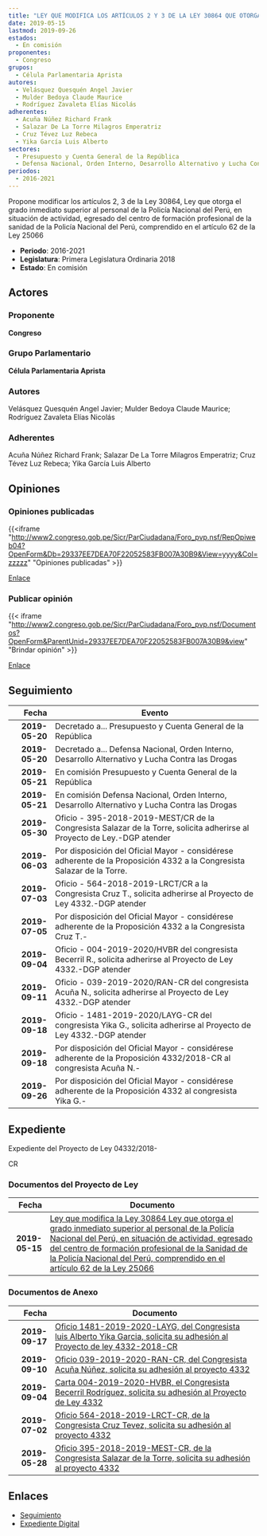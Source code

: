 ```yaml
---
title: "LEY QUE MODIFICA LOS ARTÍCULOS 2 Y 3 DE LA LEY 30864 QUE OTORGA EL GRADO INMEDIATO SUPERIOR A LOS OFICIALES DE SERVICIOS PNP EGRESADOS DEL CENTRO DE FORMACIÓN PROFESIONAL DE LA SANIDAD DE LA PNP"
date: 2019-05-15
lastmod: 2019-09-26
estados: 
  - En comisión
proponentes: 
  - Congreso
grupos: 
  - Célula Parlamentaria Aprista
autores: 
  - Velásquez Quesquén Angel Javier
  - Mulder Bedoya Claude Maurice
  - Rodríguez Zavaleta Elías Nicolás
adherentes: 
  - Acuña Núñez Richard Frank
  - Salazar De La Torre Milagros Emperatriz
  - Cruz Tévez Luz Rebeca
  - Yika García Luis Alberto
sectores: 
  - Presupuesto y Cuenta General de la República
  - Defensa Nacional, Orden Interno, Desarrollo Alternativo y Lucha Contra las Drogas
periodos: 
  - 2016-2021
---
```


Propone modificar los artículos 2, 3 de la Ley 30864, Ley que otorga el grado inmediato superior al personal de la Policía Nacional del Perú, en situación de actividad, egresado del centro de formación profesional de la sanidad de la Policía Nacional del Perú, comprendido en el artículo 62 de la Ley 25066

- **Periodo**: 2016-2021
- **Legislatura**: Primera Legislatura Ordinaria 2018
- **Estado**: En comisión

## Actores

### Proponente

**Congreso**

### Grupo Parlamentario

**Célula Parlamentaria Aprista**

### Autores

Velásquez Quesquén Angel Javier; Mulder Bedoya Claude Maurice; Rodríguez Zavaleta Elías Nicolás

### Adherentes

Acuña Núñez Richard Frank; Salazar De La Torre Milagros Emperatriz; Cruz Tévez Luz Rebeca; Yika García Luis Alberto


## Opiniones

### Opiniones publicadas

{{<iframe "http://www2.congreso.gob.pe/Sicr/ParCiudadana/Foro_pvp.nsf/RepOpiweb04?OpenForm&Db=29337EE7DEA70F22052583FB007A30B9&View=yyyy&Col=zzzzz" "Opiniones publicadas" >}}

[Enlace](http://www2.congreso.gob.pe/Sicr/ParCiudadana/Foro_pvp.nsf/RepOpiweb04?OpenForm&Db=29337EE7DEA70F22052583FB007A30B9&View=yyyy&Col=zzzzz)
### Publicar opinión

{{< iframe "http://www2.congreso.gob.pe/Sicr/ParCiudadana/Foro_pvp.nsf/Documentos?OpenForm&ParentUnid=29337EE7DEA70F22052583FB007A30B9&view" "Brindar opinión" >}}

[Enlace](http://www2.congreso.gob.pe/Sicr/ParCiudadana/Foro_pvp.nsf/Documentos?OpenForm&ParentUnid=29337EE7DEA70F22052583FB007A30B9&view)

## Seguimiento

| Fecha | Evento |
|------:|--------|
| **2019-05-20** | Decretado a... Presupuesto y Cuenta General de la República|
| **2019-05-20** | Decretado a... Defensa Nacional, Orden Interno, Desarrollo Alternativo y Lucha Contra las Drogas|
| **2019-05-21** | En comisión Presupuesto y Cuenta General de la República|
| **2019-05-21** | En comisión Defensa Nacional, Orden Interno, Desarrollo Alternativo y Lucha Contra las Drogas|
| **2019-05-30** | Oficio - 395-2018-2019-MEST/CR de la Congresista Salazar de la Torre, solicita adherirse al Proyecto de Ley.-DGP atender|
| **2019-06-03** | Por disposición del Oficial Mayor - considérese adherente de la Proposición 4332 a la Congresista Salazar de la Torre.|
| **2019-07-03** | Oficio - 564-2018-2019-LRCT/CR a la Congresista Cruz T., solicita adherirse al Proyecto de Ley 4332.-DGP atender|
| **2019-07-05** | Por disposición del Oficial Mayor - considérese adherente de la Proposición 4332 a la Congresista Cruz T.-|
| **2019-09-04** | Oficio - 004-2019-2020/HVBR del congresista Becerril R., solicita adherirse al Proyecto de Ley 4332.-DGP atender|
| **2019-09-11** | Oficio - 039-2019-2020/RAN-CR del congresista Acuña N., solicita adherirse al Proyecto de Ley 4332.-DGP atender|
| **2019-09-18** | Oficio - 1481-2019-2020/LAYG-CR del congresista Yika G., solicita adherirse al Proyecto de Ley 4332.-DGP atender|
| **2019-09-18** | Por disposición del Oficial Mayor - considérese adherente de la Proposición 4332/2018-CR al congresista Acuña N.-|
| **2019-09-26** | Por disposición del Oficial Mayor - considérese adherente de la Proposición 4332 al congresista Yika G.-|


## Expediente

Expediente del Proyecto de Ley 04332/2018-

CR


### Documentos del Proyecto de Ley

| Fecha | Documento |
|------:|--------|
| **2019-05-15** | [Ley que modifica la Ley 30864 Ley que otorga el grado inmediato superior al personal de la Policía Nacional del Perú, en situación de actividad, egresado del centro de formación profesional de la Sanidad de la Policía Nacional del Perú, comprendido en el artículo 62 de la Ley 25066](http://www.leyes.congreso.gob.pe/Documentos/2016_2021/Proyectos_de_Ley_y_de_Resoluciones_Legislativas/PL0433220190515.pdf) |

### Documentos de Anexo

| Fecha | Documento |
|------:|--------|
| **2019-09-17** | [Oficio 1481-2019-2020-LAYG, del Congresista luis Alberto Yika Garcia, solicita su adhesión al Proyecto de ley 4332-2018-CR](http://www.leyes.congreso.gob.pe/Documentos/2016_2021/Adhesiones/Proyectos_de_Ley/OFICIO-1481-2019-2020-LAYG-CR.pdf) |
| **2019-09-10** | [Oficio 039-2019-2020-RAN-CR, del Congresista Acuña Núñez, solicita su adhesión al proyecto 4332](http://www.leyes.congreso.gob.pe/Documentos/2016_2021/Adhesiones/Proyectos_de_Ley/OFICIO-039-2019-2020-RAN-CR.pdf) |
| **2019-09-04** | [Carta 004-2019-2020-HVBR, el Congresista Becerril Rodríguez, solicita su adhesión al Proyecto de Ley 4332](http://www.leyes.congreso.gob.pe/Documentos/2016_2021/Adhesiones/Proyectos_de_Ley/CARTA-004-2019-2020-HVBR.pdf) |
| **2019-07-02** | [Oficio 564-2018-2019-LRCT-CR, de la Congresista Cruz Tevez, solicita su adhesión al proyecto 4332](http://www.leyes.congreso.gob.pe/Documentos/2016_2021/Adhesiones/Proyectos_de_Ley/OFICIO-564-2018-2019-LRCT-CR.pdf) |
| **2019-05-28** | [Oficio 395-2018-2019-MEST-CR, de la Congresista Salazar de la Torre, solicita su adhesión al proyecto 4332](http://www.leyes.congreso.gob.pe/Documentos/2016_2021/Adhesiones/Proyectos_de_Ley/OFICIO-395-2018-2019-MEST-CR.pdf) |

## Enlaces 

- [Seguimiento](http://www2.congreso.gob.pe/Sicr/TraDocEstProc/CLProLey2016.nsf/f7fff46988ca05b1052578e100829cc7/b6be6b315edf225c052583fb00815f5e?OpenDocument)
- [Expediente Digital](http://www2.congreso.gob.pe/Sicr/TraDocEstProc/CLProLey2016.nsf/f7fff46988ca05b1052578e100829cc7/b6be6b315edf225c052583fb00815f5e?OpenDocument&Click=05257FB7005EB655.eb71d0cf91d8294e05256cdf006b5706/$Body/0.1C6C)
